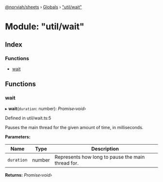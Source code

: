 [@norviah/sheets](../README.md) › [Globals](../globals.md) › ["util/wait"](_util_wait_.md)

# Module: "util/wait"

## Index

### Functions

* [wait](_util_wait_.md#wait)

## Functions

###  wait

▸ **wait**(`duration`: number): *Promise‹void›*

Defined in util/wait.ts:5

Pauses the main thread for the given amount of time, in milliseconds.

**Parameters:**

Name | Type | Description |
------ | ------ | ------ |
`duration` | number | Represents how long to pause the main thread for.  |

**Returns:** *Promise‹void›*

